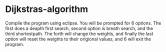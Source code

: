 # Dijkstras-algorithm
Compile the program using eclipse. You will be prompted for 6 options. The first does a deapth first search,
second option is breath search, and the third shortestpath. The forth will change the weights, and finally
the last option will reset the weights to their origional values, and 6 will exit the program.
